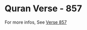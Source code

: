 # Quran Verse - 857 

For more infos, See [Verse 857](https://www.quranbookk.com/quran/search?q=857)